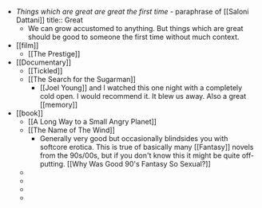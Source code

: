 - *Things which are great are great the first time* - paraphrase of [[Saloni Dattani]]
  title:: Great
	- We can grow accustomed to anything. But things which are great should be good to someone the first time without much context.
- [[film]]
	- [[The Prestige]]
- [[Documentary]]
	- [[Tickled]]
	- [[The Search for the Sugarman]]
		- [[Joel Young]] and I watched this one night with a completely cold open. I would recommend it. It blew us away. Also a great [[memory]]
- [[book]]
	- [[A Long Way to a Small Angry Planet]]
	- [[The Name of The Wind]]
		- Generally very good but occasionally blindsides you with softcore erotica. This is true of basically many [[Fantasy]] novels from the 90s/00s, but if you don't know this it might be quite off-putting. [[Why Was Good 90's Fantasy So Sexual?]]
	-
	-
	-
	-